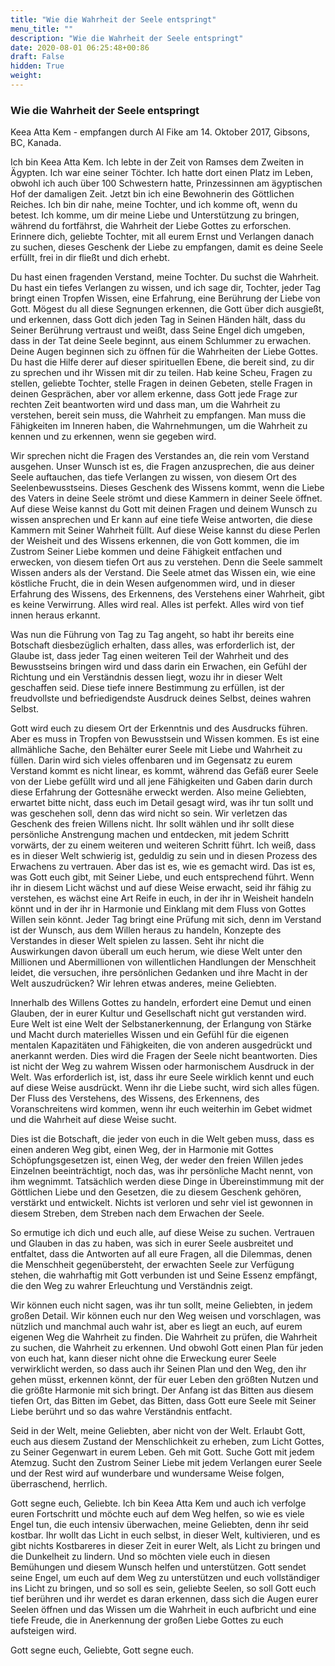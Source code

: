 ```yaml
---
title: "Wie die Wahrheit der Seele entspringt"
menu_title: ""
description: "Wie die Wahrheit der Seele entspringt"
date: 2020-08-01 06:25:48+00:86
draft: False
hidden: True
weight:
---
```

### Wie die Wahrheit der Seele entspringt

Keea Atta Kem - empfangen durch Al Fike am 14. Oktober 2017, Gibsons, BC, Kanada.

Ich bin Keea Atta Kem. Ich lebte in der Zeit von Ramses dem Zweiten in Ägypten. Ich war eine seiner Töchter. Ich hatte dort einen Platz im Leben, obwohl ich auch über 100 Schwestern hatte, Prinzessinnen am ägyptischen Hof der damaligen Zeit. Jetzt bin ich eine Bewohnerin des Göttlichen Reiches. Ich bin dir nahe, meine Tochter, und ich komme oft, wenn du betest. Ich komme, um dir meine Liebe und Unterstützung zu bringen, während du fortfährst, die Wahrheit der Liebe Gottes zu erforschen. Erinnere dich, geliebte Tochter, mit all eurem Ernst und Verlangen danach zu suchen, dieses Geschenk der Liebe zu empfangen, damit es deine Seele erfüllt, frei in dir fließt und dich erhebt.

Du hast einen fragenden Verstand, meine Tochter. Du suchst die Wahrheit. Du hast ein tiefes Verlangen zu wissen, und ich sage dir, Tochter, jeder Tag bringt einen Tropfen Wissen, eine Erfahrung, eine Berührung der Liebe von Gott. Mögest du all diese Segnungen erkennen, die Gott über dich ausgießt, und erkennen, dass Gott dich jeden Tag in Seinen Händen hält, dass du Seiner Berührung vertraust und weißt, dass Seine Engel dich umgeben, dass in der Tat deine Seele beginnt, aus einem Schlummer zu erwachen. Deine Augen beginnen sich zu öffnen für die Wahrheiten der Liebe Gottes. Du hast die Hilfe derer auf dieser spirituellen Ebene, die bereit sind, zu dir zu sprechen und ihr Wissen mit dir zu teilen. Hab keine Scheu, Fragen zu stellen, geliebte Tochter, stelle Fragen in deinen Gebeten, stelle Fragen in deinen Gesprächen, aber vor allem erkenne, dass Gott jede Frage zur rechten Zeit beantworten wird und dass man, um die Wahrheit zu verstehen, bereit sein muss, die Wahrheit zu empfangen. Man muss die Fähigkeiten im Inneren haben, die Wahrnehmungen, um die Wahrheit zu kennen und zu erkennen, wenn sie gegeben wird.

Wir sprechen nicht die Fragen des Verstandes an, die rein vom Verstand ausgehen. Unser Wunsch ist es, die Fragen anzusprechen, die aus deiner Seele auftauchen, das tiefe Verlangen zu wissen, von diesem Ort des Seelenbewusstseins. Dieses Geschenk des Wissens kommt, wenn die Liebe des Vaters in deine Seele strömt und diese Kammern in deiner Seele öffnet. Auf diese Weise kannst du Gott mit deinen Fragen und deinem Wunsch zu wissen ansprechen und Er kann auf eine tiefe Weise antworten, die diese Kammern mit Seiner Wahrheit füllt. Auf diese Weise kannst du diese Perlen der Weisheit und des Wissens erkennen, die von Gott kommen, die im Zustrom Seiner Liebe kommen und deine Fähigkeit entfachen und erwecken, von diesem tiefen Ort aus zu verstehen. Denn die Seele sammelt Wissen anders als der Verstand. Die Seele atmet das Wissen ein, wie eine köstliche Frucht, die in dein Wesen aufgenommen wird, und in dieser Erfahrung des Wissens, des Erkennens, des Verstehens einer Wahrheit, gibt es keine Verwirrung. Alles wird real. Alles ist perfekt. Alles wird von tief innen heraus erkannt.

Was nun die Führung von Tag zu Tag angeht, so habt ihr bereits eine Botschaft diesbezüglich erhalten, dass alles, was erforderlich ist, der Glaube ist, dass jeder Tag einen weiteren Teil der Wahrheit und des Bewusstseins bringen wird und dass darin ein Erwachen, ein Gefühl der Richtung und ein Verständnis dessen liegt, wozu ihr in dieser Welt geschaffen seid. Diese tiefe innere Bestimmung zu erfüllen, ist der freudvollste und befriedigendste Ausdruck deines Selbst, deines wahren Selbst.

Gott wird euch zu diesem Ort der Erkenntnis und des Ausdrucks führen. Aber es muss in Tropfen von Bewusstsein und Wissen kommen. Es ist eine allmähliche Sache, den Behälter eurer Seele mit Liebe und Wahrheit zu füllen. Darin wird sich vieles offenbaren und im Gegensatz zu eurem Verstand kommt es nicht linear, es kommt, während das Gefäß eurer Seele von der Liebe gefüllt wird und all jene Fähigkeiten und Gaben darin durch diese Erfahrung der Gottesnähe erweckt werden.
Also meine Geliebten, erwartet bitte nicht, dass euch im Detail gesagt wird, was ihr tun sollt und was geschehen soll, denn das wird nicht so sein. Wir verletzen das Geschenk des freien Willens nicht. Ihr sollt wählen und ihr sollt diese persönliche Anstrengung machen und entdecken, mit jedem Schritt vorwärts, der zu einem weiteren und weiteren Schritt führt. Ich weiß, dass es in dieser Welt schwierig ist, geduldig zu sein und in diesen Prozess des Erwachens zu vertrauen. Aber das ist es, wie es gemacht wird. Das ist es, was Gott euch gibt, mit Seiner Liebe, und euch entsprechend führt. Wenn ihr in diesem Licht wächst und auf diese Weise erwacht, seid ihr fähig zu verstehen, es wächst eine Art Reife in euch, in der ihr in Weisheit handeln könnt und in der ihr in Harmonie und Einklang mit dem Fluss von Gottes Willen sein könnt. Jeder Tag bringt eine Prüfung mit sich, denn im Verstand ist der Wunsch, aus dem Willen heraus zu handeln, Konzepte des Verstandes in dieser Welt spielen zu lassen. Seht ihr nicht die Auswirkungen davon überall um euch herum, wie diese Welt unter den Millionen und Abermillionen von willentlichen Handlungen der Menschheit leidet, die versuchen, ihre persönlichen Gedanken und ihre Macht in der Welt auszudrücken? Wir lehren etwas anderes, meine Geliebten.

Innerhalb des Willens Gottes zu handeln, erfordert eine Demut und einen Glauben, der in eurer Kultur und Gesellschaft nicht gut verstanden wird. Eure Welt ist eine Welt der Selbstanerkennung, der Erlangung von Stärke und Macht durch materielles Wissen und ein Gefühl für die eigenen mentalen Kapazitäten und Fähigkeiten, die von anderen ausgedrückt und anerkannt werden. Dies wird die Fragen der Seele nicht beantworten. Dies ist nicht der Weg zu wahrem Wissen oder harmonischem Ausdruck in der Welt. Was erforderlich ist, ist, dass ihr eure Seele wirklich kennt und euch auf diese Weise ausdrückt. Wenn ihr die Liebe sucht, wird sich alles fügen. Der Fluss des Verstehens, des Wissens, des Erkennens, des Voranschreitens wird kommen, wenn ihr euch weiterhin im Gebet widmet und die Wahrheit auf diese Weise sucht.

Dies ist die Botschaft, die jeder von euch in die Welt geben muss, dass es einen anderen Weg gibt, einen Weg, der in Harmonie mit Gottes Schöpfungsgesetzen ist, einen Weg, der weder den freien Willen jedes Einzelnen beeinträchtigt, noch das, was ihr persönliche Macht nennt, von ihm wegnimmt. Tatsächlich werden diese Dinge in Übereinstimmung mit der Göttlichen Liebe und den Gesetzen, die zu diesem Geschenk gehören, verstärkt und entwickelt. Nichts ist verloren und sehr viel ist gewonnen in diesem Streben, dem Streben nach dem Erwachen der Seele.

So ermutige ich dich und euch alle, auf diese Weise zu suchen. Vertrauen und Glauben in das zu haben, was sich in eurer Seele ausbreitet und entfaltet, dass die Antworten auf all eure Fragen, all die Dilemmas, denen die Menschheit gegenübersteht, der erwachten Seele zur Verfügung stehen, die wahrhaftig mit Gott verbunden ist und Seine Essenz empfängt, die den Weg zu wahrer Erleuchtung und Verständnis zeigt.

Wir können euch nicht sagen, was ihr tun sollt, meine Geliebten, in jedem großen Detail. Wir können euch nur den Weg weisen und vorschlagen, was nützlich und manchmal auch wahr ist, aber es liegt an euch, auf eurem eigenen Weg die Wahrheit zu finden. Die Wahrheit zu prüfen, die Wahrheit zu suchen, die Wahrheit zu erkennen. Und obwohl Gott einen Plan für jeden von euch hat, kann dieser nicht ohne die Erweckung eurer Seele verwirklicht werden, so dass auch ihr Seinen Plan und den Weg, den ihr gehen müsst, erkennen könnt, der für euer Leben den größten Nutzen und die größte Harmonie mit sich bringt. Der Anfang ist das Bitten aus diesem tiefen Ort, das Bitten im Gebet, das Bitten, dass Gott eure Seele mit Seiner Liebe berührt und so das wahre Verständnis entfacht.

Seid in der Welt, meine Geliebten, aber nicht von der Welt. Erlaubt Gott, euch aus diesem Zustand der Menschlichkeit zu erheben, zum Licht Gottes, zu Seiner Gegenwart in eurem Leben. Geh mit Gott. Suche Gott mit jedem Atemzug. Sucht den Zustrom Seiner Liebe mit jedem Verlangen eurer Seele und der Rest wird auf wunderbare und wundersame Weise folgen, überraschend, herrlich.

Gott segne euch, Geliebte. Ich bin Keea Atta Kem und auch ich verfolge euren Fortschritt und möchte euch auf dem Weg helfen, so wie es viele Engel tun, die euch intensiv überwachen, meine Geliebten, denn ihr seid kostbar. Ihr wollt das Licht in euch selbst, in dieser Welt, kultivieren, und es gibt nichts Kostbareres in dieser Zeit in eurer Welt, als Licht zu bringen und die Dunkelheit zu lindern. Und so möchten viele euch in diesen Bemühungen und diesem Wunsch helfen und unterstützen. Gott sendet seine Engel, um euch auf dem Weg zu unterstützen und euch vollständiger ins Licht zu bringen, und so soll es sein, geliebte Seelen, so soll Gott euch tief berühren und ihr werdet es daran erkennen, dass sich die Augen eurer Seelen öffnen und das Wissen um die Wahrheit in euch aufbricht und eine tiefe Freude, die in Anerkennung der großen Liebe Gottes zu euch aufsteigen wird.

Gott segne euch, Geliebte, Gott segne euch.
